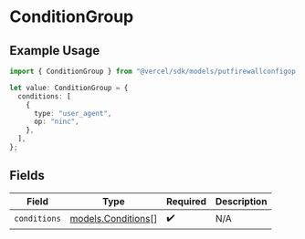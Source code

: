 # ConditionGroup

## Example Usage

```typescript
import { ConditionGroup } from "@vercel/sdk/models/putfirewallconfigop.js";

let value: ConditionGroup = {
  conditions: [
    {
      type: "user_agent",
      op: "ninc",
    },
  ],
};
```

## Fields

| Field                                          | Type                                           | Required                                       | Description                                    |
| ---------------------------------------------- | ---------------------------------------------- | ---------------------------------------------- | ---------------------------------------------- |
| `conditions`                                   | [models.Conditions](../models/conditions.md)[] | :heavy_check_mark:                             | N/A                                            |